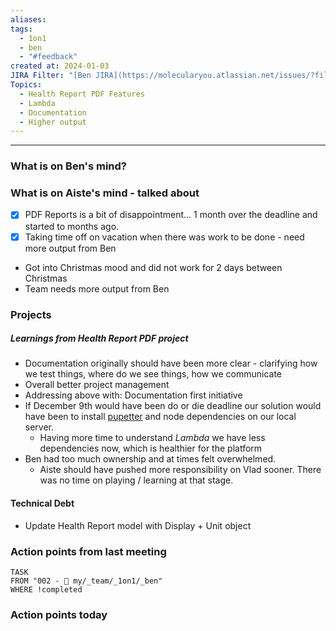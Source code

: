```yaml
---
aliases: 
tags:
  - 1on1
  - ben
  - "#feedback"
created at: 2024-01-03
JIRA Filter: "[Ben JIRA](https://molecularyou.atlassian.net/issues/?filter=10015&atlOrigin=eyJpIjoiMDEwY2Y3MWE5MjM1NGZmZjhiNzZkZTkwMGE0MjlkZWIiLCJwIjoiaiJ9)"
Topics:
  - Health Report PDF Features
  - Lambda
  - Documentation
  - Higher output
---
```

----
### What is on Ben's mind?


### What is on Aiste's mind - talked about

- [x] PDF Reports is a bit of disappointment... 1 month over the deadline and started to months ago. 
- [x] Taking time off on vacation when there was work to be done - need more output from Ben
- Got into Christmas mood and did not work for 2 days between Christmas
- Team needs more output from Ben
### Projects
##### Learnings from Health Report PDF project

- Documentation originally should have been more clear - clarifying how we test things, where do we see things, how we communicate
- Overall better project management
- Addressing above with: Documentation first initiative 
- If December 9th would have been do or die deadline our solution would have been to install [pupetter](https://github.com/puppeteer/puppeteer/) and node dependencies on our local server.
	- Having more time to understand *Lambda* we have less dependencies now, which is healthier for the platform
- Ben had too much ownership and at times felt overwhelmed. 
	- Aiste should have pushed more responsibility on Vlad sooner. There was no time on playing / learning at that stage.
#### Technical Debt
* Update Health Report model with Display + Unit object 

### Action points from last meeting
```dataview
TASK 
FROM "002 - 📍 my/_team/_1on1/_ben"
WHERE !completed
```

### Action points today